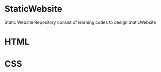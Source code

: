 # StaticWebsite
Static Website Repository  consist of learning codes to design StaticWebsite
<h1> HTML </h1>

<h1>CSS</h1>
